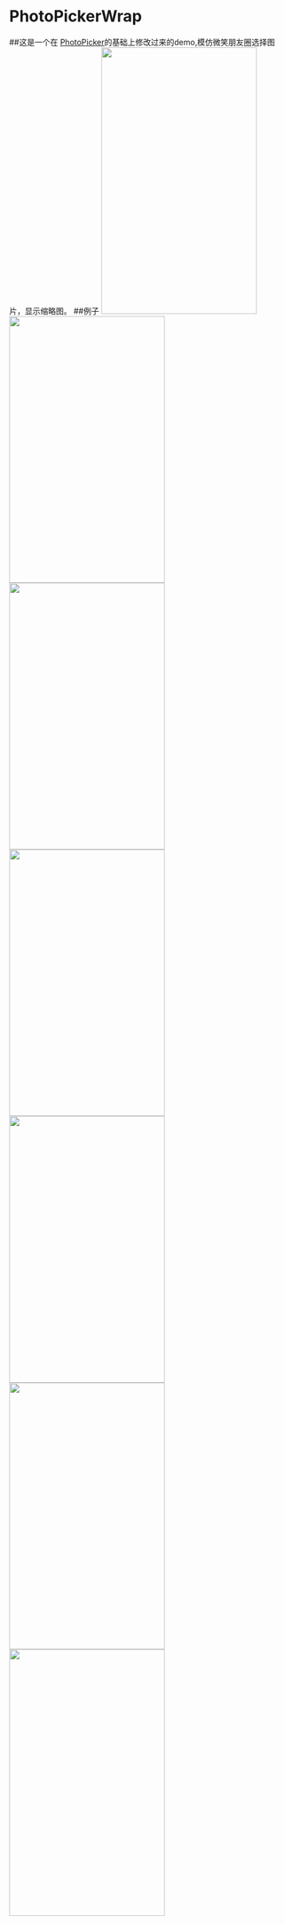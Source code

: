 
# PhotoPickerWrap
##这是一个在 <a href="https://github.com/donglua/PhotoPicker">PhotoPicker</a>的基础上修改过来的demo,模仿微笑朋友圈选择图片，显示缩略图。
##例子
<img src="https://github.com/liuguangli/PhotoPickerWrap/blob/fixBetter/read1.jpeg" width="280" height="480"/>
<img src="https://github.com/liuguangli/PhotoPickerWrap/blob/fixBetter/read2.jpeg" width="280" height="480"/>
<img src="https://github.com/liuguangli/PhotoPickerWrap/blob/fixBetter/read3.jpeg" width="280" height="480"/>
<img src="https://github.com/liuguangli/PhotoPickerWrap/blob/fixBetter/read4.jpeg" width="280" height="480"/>
<img src="https://github.com/liuguangli/PhotoPickerWrap/blob/fixBetter/read5.jpeg" width="280" height="480"/>
<img src="https://github.com/liuguangli/PhotoPickerWrap/blob/fixBetter/read6.jpeg" width="280" height="480"/>
<img src="https://github.com/liuguangli/PhotoPickerWrap/blob/fixBetter/read7.jpeg" width="280" height="480"/>
